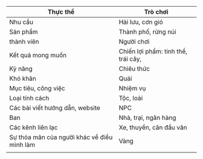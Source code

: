 | Thực thể                                    | Trò chơi                            |
| ------------------------------------------- | ----------------------------------- |
| Nhu cầu                                     | Hải lưu, cơn gió                    |
| Sản phẩm                                    | Thành phố, rừng núi                 |
| thành viên                                  | Người chơi                          |
| Kết quả mong muốn                           | Chiến lợi phẩm: tinh thể, trái cây, |
| Kỹ năng                                     | Chiêu thức                          |
| Khó khăn                                    | Quái                                |
| Mục tiêu, công việc                         | Nhiệm vụ                            |
| Loại tính cách                              | Tộc, loài                           |
| Các bài viết hướng dẫn, website             | NPC                                 |
| Ban                                         | Nhà, trại, ngân hàng                |
| Các kênh liên lạc                           | Xe, thuyền, cân đẩu vân             |
| Sự thỏa mãn của người khác về điều mình làm | Vàng                                |
|                                             |                                     |
